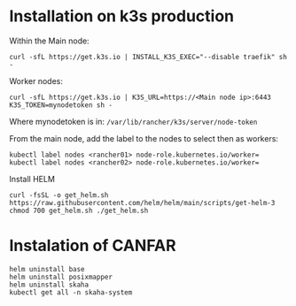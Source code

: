 # Installation on k3s production

Within the Main node:

`curl -sfL https://get.k3s.io | INSTALL_K3S_EXEC="--disable traefik" sh -`

Worker nodes:

`curl -sfL https://get.k3s.io | K3S_URL=https://<Main node ip>:6443 K3S_TOKEN=mynodetoken sh -`

Where mynodetoken is in: `/var/lib/rancher/k3s/server/node-token`

From the main node, add the label to the nodes to select then as workers:

``
kubectl label nodes <rancher01> node-role.kubernetes.io/worker=
kubectl label nodes <rancher02> node-role.kubernetes.io/worker=
``

Install HELM

``
curl -fsSL -o get_helm.sh https://raw.githubusercontent.com/helm/helm/main/scripts/get-helm-3
chmod 700 get_helm.sh
./get_helm.sh
``

# Instalation of CANFAR

```
helm uninstall base
helm uninstall posixmapper
helm uninstall skaha
kubectl get all -n skaha-system
```

